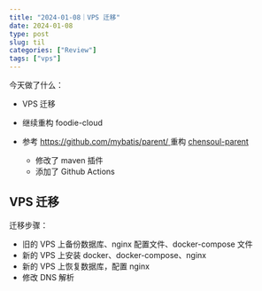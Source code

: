 ```yaml
---
title: "2024-01-08｜VPS 迁移"
date: 2024-01-08
type: post
slug: til
categories: ["Review"]
tags: ["vps"]
---
```


今天做了什么：

- VPS 迁移

- 继续重构 foodie-cloud

- 参考 [https://github.com/mybatis/parent/  ](https://github.com/mybatis/parent/) 重构 [chensoul-parent](https://github.com/chensoul/chensoul-parent)

  - 修改了 maven 插件
  - 添加了 Github Actions
  
  
  

## VPS 迁移

迁移步骤：

- 旧的 VPS 上备份数据库、nginx 配置文件、docker-compose 文件
- 新的 VPS 上安装 docker、docker-compose、nginx
- 新的 VPS 上恢复数据库，配置 nginx
- 修改 DNS 解析

